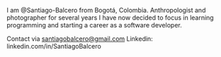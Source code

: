 I am @Santiago-Balcero from Bogotá, Colombia. Anthropologist and photographer for several years I have now decided to focus in learning programming and starting a career as a software developer.

Contact via santiagobalcero@gmail.com
Linkedin: linkedin.com/in/SantiagoBalcero
